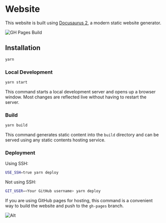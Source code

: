# Website

This website is built using [Docusaurus 2](https://docusaurus.io/), a modern static website generator.

![GH Pages Build](https://github.com/dipakparmar/docs-diary/workflows/GH%20Pages%20Build/badge.svg)

## Installation

```sh
yarn
```

### Local Development

```sh
yarn start
```

This command starts a local development server and opens up a browser window. Most changes are reflected live without having to restart the server.

### Build

```sh
yarn build
```

This command generates static content into the `build` directory and can be served using any static contents hosting service.

### Deployment

Using SSH:

```sh
USE_SSH=true yarn deploy
```

Not using SSH:

```sh
GIT_USER=<Your GitHub username> yarn deploy
```

If you are using GitHub pages for hosting, this command is a convenient way to build the website and push to the `gh-pages` branch.

![Alt](https://repobeats.axiom.co/api/embed/38bd3d5aec7e29ab833432f5b13e99cb04bddc4f.svg 'Repobeats analytics image')

